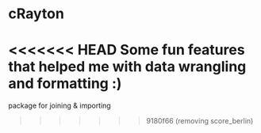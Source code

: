 # cRayton
<<<<<<< HEAD
Some fun features that helped me with data wrangling and formatting :)
=======
package for joining & importing
>>>>>>> 9180f66 (removing score_berlin)
